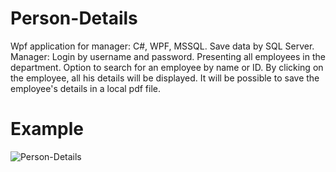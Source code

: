 # Person-Details
Wpf application for manager: C#, WPF, MSSQL. Save data by SQL Server. Manager: Login by username and password. Presenting all employees in the department. Option to search for an employee by name or ID. By clicking on the employee, all his details will be displayed. It will be possible to save the employee's details in a local pdf file.

# Example

![Person-Details](https://user-images.githubusercontent.com/64954264/99955338-dbb9f280-2d8c-11eb-96f8-4b251fddee51.gif)

